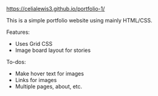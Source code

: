https://celialewis3.github.io/portfolio-1/

This is a simple portfolio website using mainly HTML/CSS.

Features:
- Uses Grid CSS
- Image board layout for stories

To-dos:
- Make hover text for images
- Links for images
- Multiple pages, about, etc.
